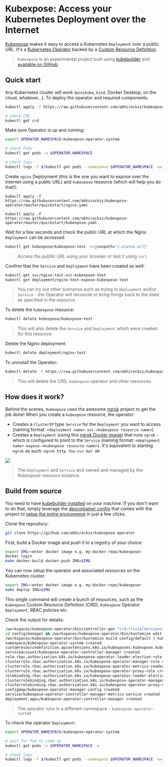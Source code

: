 # Kubexpose: Access your Kubernetes Deployment over the Internet

[Kubexpose](https://github.com/abhirockzz/kubexpose-operator) makes it easy to access a Kubernetes `Deployment` over a public URL. It's a [Kubernetes Operator](https://kubernetes.io/docs/concepts/extend-kubernetes/operator/) backed by a [Custom Resource Definition](https://kubernetes.io/docs/concepts/extend-kubernetes/api-extension/custom-resources/).

> `Kubexpose` is an experimental project built using [kubebuilder](kubebuilder.io) and [available on GitHub](https://github.com/abhirockzz/kubexpose-operator)

## Quick start

Any Kubernetes cluster will work (`minikube`, `kind`, Docker Desktop, on the cloud, whatever...). 
To deploy the operator and required components:

```bash
kubectl apply -f https://raw.githubusercontent.com/abhirockzz/kubexpose-operator/master/kubexpose-all-in-one.yaml

# check CRD
kubectl get crd
```

Make sure Operator is up and running:

```bash
export OPERATOR_NAMESPACE=kubexpose-operator-system

# check Pods
kubectl get pods -n $OPERATOR_NAMESPACE

# check logs
kubectl logs -f $(kubectl get pods --namespace $OPERATOR_NAMESPACE -o=jsonpath='{.items[0].metadata.name}') -c manager -n $OPERATOR_NAMESPACE
```

Create `nginx` Deployment (this is the one you want to expose over the internet using a public URL) and `kubexpose` resource (which will help you do that!):

```
kubectl apply -f https://raw.githubusercontent.com/abhirockzz/kubexpose-operator/master/quickstart/nginx.yaml

kubectl apply -f https://raw.githubusercontent.com/abhirockzz/kubexpose-operator/master/quickstart/kubexpose.yaml
```

Wait for a few seconds and check the public URL at which the Nginx `Deployment` can be accessed:

```bash
kubectl get kubexpose/kubexpose-test -o=jsonpath='{.status.url}'
```

> Access the publlic URL using your browser or test it using `curl`

Confirm that the `Service` and `Deployment` have been created as well:

```bash
kubectl get svc/nginx-test-svc-kubexpose-test
kubectl get deployment/nginx-test-expose-kubexpose-test
```

> You can try out other scenarios such as trying to `Deployment` and/or `Service` - the Operator will reconcile or bring things back to the state as specified in the resource.

To delete the `kubexpose` resource:

```bash
kubectl delete kubexpose/kubexpose-test
```

> This will also delete the `Service` and `Deployment` which were created for this resource

Delete the Nginx deployment:

```bash
kubectl delete deployment/nginx-test
```

To uninstall the Operator:

```bash
kubectl delete -f https://raw.githubusercontent.com/abhirockzz/kubexpose-operator/master/kubexpose-all-in-one.yaml
```

> This will delete the CRD, `kubexpose` operator and other resources.

## How does it work?

Behind the scenes, `Kubexpose` uses the awesome [ngrok](https://ngrok.com/) project to get the job done!
When you create a `kubexpose` resource, the operator:

- Creates a `ClusterIP` type `Service` for the `Deployment` you want to access (naming format: `<deployment name>-svc-<kubexpose resource name>`)
- Creates a `Deployment` (using this [ngrok Docker image](https://hub.docker.com/r/wernight/ngrok/)) that runs `ngrok` - which is configured to point to the `Service` (naming format: `<deployment name>-expose-<kubexpose resource name>`). It's equivalent to starting `ngrok` as such: `ngrok http foo-svc-bar 80`

![](https://miro.medium.com/max/1400/1*j2nb3_3HfuBz2QovyO9lmA.jpeg)

> The `Deployment` and `Service` and owned and managed by the Kubexpose resource instance.

## Build from source

You need to have [kubebuilder installed](https://book.kubebuilder.io/quick-start.html#installation) on your machine. If you don't want to do that, simply leverage the [devcontainer config](.devcontainer) that comes with the project to [setup the entire environment](https://code.visualstudio.com/docs/remote/containers#_quick-start-open-an-existing-folder-in-a-container) in just a few clicks.


Clone the repository:

```bash
git clone https://github.com/abhirockzz/kubexpose-operator
```

First, build a Docker image and push it to a registry of your choice:

```bash
export IMG=<enter docker image e.g. my-docker-repo/kubexpose>
docker login
make docker-build docker-push IMG=$IMG
```

You can now setup the operator and associated resources on the Kubernetes cluster:

```bash
export IMG=<enter docker image e.g. my-docker-repo/kubexpose>
make deploy IMG=$IMG
```

This single command will create a bunch of resources, such as the `Kubexpose` Custom Resource Definition (CRD), `Kubexpose` Operator `Deployment`, RBAC policies etc. 

Check the output for details:

```bash
/workspaces/kubexpose-operator/bin/controller-gen "crd:trivialVersions=true,preserveUnknownFields=false" rbac:roleName=manager-role webhook paths="./..." output:crd:artifacts:config=config/crd/bases
cd config/manager && /workspaces/kubexpose-operator/bin/kustomize edit set image controller=abhirockzz/kubexpose
/workspaces/kubexpose-operator/bin/kustomize build config/default | kubectl apply -f -
namespace/kubexpose-operator-system created
customresourcedefinition.apiextensions.k8s.io/kubexposes.kubexpose.kubexpose.io created
serviceaccount/kubexpose-operator-controller-manager created
role.rbac.authorization.k8s.io/kubexpose-operator-leader-election-role created
clusterrole.rbac.authorization.k8s.io/kubexpose-operator-manager-role created
clusterrole.rbac.authorization.k8s.io/kubexpose-operator-metrics-reader created
clusterrole.rbac.authorization.k8s.io/kubexpose-operator-proxy-role created
rolebinding.rbac.authorization.k8s.io/kubexpose-operator-leader-election-rolebinding created
clusterrolebinding.rbac.authorization.k8s.io/kubexpose-operator-manager-rolebinding created
clusterrolebinding.rbac.authorization.k8s.io/kubexpose-operator-proxy-rolebinding created
configmap/kubexpose-operator-manager-config created
service/kubexpose-operator-controller-manager-metrics-service created
deployment.apps/kubexpose-operator-controller-manager created
```

> The operator runs in a different namespace - `kubexpose-operator-system`

To check the operator `Deployment`:

```bash
export OPERATOR_NAMESPACE=kubexpose-operator-system

# wait for Pod to come up
kubectl get pods -n $OPERATOR_NAMESPACE -w

# check logs
kubectl logs -f $(kubectl get pods --namespace $OPERATOR_NAMESPACE -o=jsonpath='{.items[0].metadata.name}') -c manager -n $OPERATOR_NAMESPACE
```